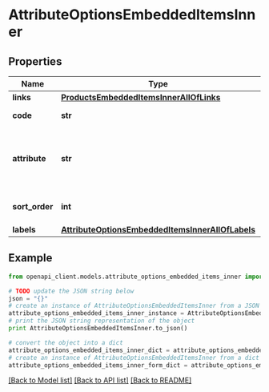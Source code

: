 # AttributeOptionsEmbeddedItemsInner


## Properties
Name | Type | Description | Notes
------------ | ------------- | ------------- | -------------
**links** | [**ProductsEmbeddedItemsInnerAllOfLinks**](ProductsEmbeddedItemsInnerAllOfLinks.md) |  | [optional] 
**code** | **str** | Code of option | 
**attribute** | **str** | Code of attribute related to the attribute option | [optional] 
**sort_order** | **int** | Order of attribute option | [optional] 
**labels** | [**AttributeOptionsEmbeddedItemsInnerAllOfLabels**](AttributeOptionsEmbeddedItemsInnerAllOfLabels.md) |  | [optional] 

## Example

```python
from openapi_client.models.attribute_options_embedded_items_inner import AttributeOptionsEmbeddedItemsInner

# TODO update the JSON string below
json = "{}"
# create an instance of AttributeOptionsEmbeddedItemsInner from a JSON string
attribute_options_embedded_items_inner_instance = AttributeOptionsEmbeddedItemsInner.from_json(json)
# print the JSON string representation of the object
print AttributeOptionsEmbeddedItemsInner.to_json()

# convert the object into a dict
attribute_options_embedded_items_inner_dict = attribute_options_embedded_items_inner_instance.to_dict()
# create an instance of AttributeOptionsEmbeddedItemsInner from a dict
attribute_options_embedded_items_inner_form_dict = attribute_options_embedded_items_inner.from_dict(attribute_options_embedded_items_inner_dict)
```
[[Back to Model list]](../README.md#documentation-for-models) [[Back to API list]](../README.md#documentation-for-api-endpoints) [[Back to README]](../README.md)



